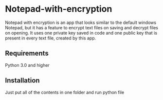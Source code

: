# Notepad-with-encryption
Notepad with encryption is an app that looks similar to the default windows Notepad, but it has a feature to encrypt text files on saving and decrypt files on opening. It uses one private key saved in code and one public key that is present in every text file, created by this app.

## Requirements
Python 3.0 and higher

## Installation
Just put all of the contents in one folder and run python file 
